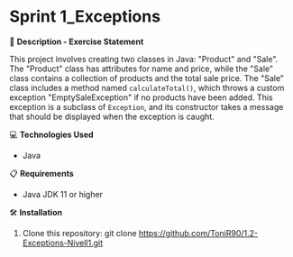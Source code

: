 # Sprint 1_Exceptions

📄 **Description - Exercise Statement**

This project involves creating two classes in Java: "Product" and "Sale". The "Product" class has attributes for name and price, while the "Sale" class contains a collection of products and the total sale price. The "Sale" class includes a method named `calculateTotal()`, which throws a custom exception "EmptySaleException" if no products have been added. This exception is a subclass of `Exception`, and its constructor takes a message that should be displayed when the exception is caught.

💻 **Technologies Used**

- Java

📋 **Requirements**

- Java JDK 11 or higher

🛠️ **Installation**

1. Clone this repository:
   git clone https://github.com/ToniR90/1.2-Exceptions-Nivell1.git
